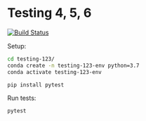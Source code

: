 # Testing 4, 5, 6

[![Build Status](https://travis-ci.com/s2t2/testing-456-py.svg?branch=master)](https://travis-ci.com/s2t2/testing-456-py)

Setup:

```sh
cd testing-123/
conda create -n testing-123-env python=3.7
conda activate testing-123-env

pip install pytest
```

Run tests:

```sh
pytest
```
